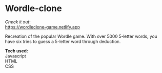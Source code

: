 # Wordle-clone

<i>Check it out</i>:  
https://wordleclone-game.netlify.app

Recreation of the popular Wordle game. 
With over 5000 5-letter words, you have six tries to guess a 5-letter word through deduction. 

<strong>Tech used:</strong> <br>
Javascript<br>
HTML<br>
CSS
